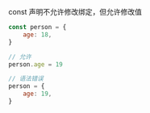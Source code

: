 const 声明不允许修改绑定，但允许修改值

```js
const person = {
    age: 18,
}

// 允许
person.age = 19

// 语法错误
person = {
    age: 19,
}
```


